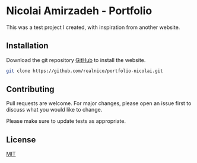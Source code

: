 # Nicolai Amirzadeh - Portfolio

This was a test project I created, with inspiration from another website.

## Installation

Download the git repository [GitHub](https://github.com/realnico/portfolio-nicolai) to install the website.

```bash
git clone https://github.com/realnico/portfolio-nicolai.git
```

## Contributing
Pull requests are welcome. For major changes, please open an issue first to discuss what you would like to change.

Please make sure to update tests as appropriate.

## License
[MIT](https://choosealicense.com/licenses/mit/)
